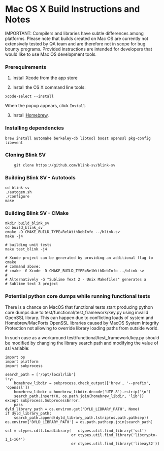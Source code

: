 Mac OS X Build Instructions and Notes
=====================================

IMPORTANT: Compilers and libraries have subtle differences among platforms.
Please note that builds created on Mac OS are currently not extensively
tested by QA team and are therefore not in scope for bug bounty programs.
Provided instructions are intended for developers that would like to use
Mac OS development tools.

### Prerequirements

1.  Install Xcode from the app store

2.  Install the OS X command line tools:

`xcode-select --install`

When the popup appears, click `Install`.

3.  Install [Homebrew](http://brew.sh).

### Installing dependencies

    brew install automake berkeley-db libtool boost openssl pkg-config libevent

### Cloning Blink SV

        git clone https://github.com/blink-sv/blink-sv

### Building Blink SV - Autotools

    cd blink-sv
    ./autogen.sh
    ./configure
    make

### Building Blink SV - CMake

    mkdir build_blink_sv
    cd build_blink_sv
    cmake -D CMAKE_BUILD_TYPE=RelWithDebInfo ../blink-sv
    make -j4

    # building unit tests
    make test_blink -j4

    # Xcode project can be generated by providing an additional flag to cmake
    # command above:
    # cmake -G Xcode -D CMAKE_BUILD_TYPE=RelWithDebInfo ../blink-sv
    #
    # Alternatively -G "Sublime Text 2 - Unix Makefiles" generates a
    # Sublime text 3 project

### Potential python core dumps while running functional tests

There is a chance on MacOS that functional tests start producing python
core dumps due to test/functional/test_framework/key.py using invalid OpenSSL
library.
This can happen due to conflicting loads of system and Homebrew/MacPorts OpenSSL
libraries caused by MacOS System Integrity Protection not allowing to override
library loading paths from outside world.

In such case as a workaround test/functional/test_framework/key.py should be
modified by changing the library search path and modifying the value of ssl
variable:

    import os
    import platform
    import subprocess

    search_path = ['/opt/local/lib']
    try:
        homebrew_libdir = subprocess.check_output(['brew', '--prefix', 'openssl'])
        homebrew_libdir = homebrew_libdir.decode('UTF-8').rstrip('\n')
        search_path.insert(0, os.path.join(homebrew_libdir, 'lib'))
    except subprocess.SubprocessError:
        pass
    dyld_library_path = os.environ.get('DYLD_LIBRARY_PATH', None)
    if dyld_library_path:
        search_path.append(dyld_library_path.lstrip(os.path.pathsep))
    os.environ['DYLD_LIBRARY_PATH'] = os.path.pathsep.join(search_path)

    ssl = ctypes.cdll.LoadLibrary(   ctypes.util.find_library('ssl')
                                  or ctypes.util.find_library('libcrypto-1_1-x64')
                                  or ctypes.util.find_library('libeay32'))